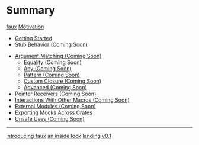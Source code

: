 # Summary

[faux](./faux.md)
[Motivation](./motivation.md)

- [Getting Started](./guide/getting-started.md)
- [Stub Behavior (Coming Soon)]()
<!-- - [Mock Expectations (Coming Soon)]() -->
- [Argument Matching (Coming Soon)]()
  - [Equality (Coming Soon)]()
  - [Any (Coming Soon)]()
  - [Pattern (Coming Soon)]()
  - [Custom Closure (Coming Soon)]()
  - [Advanced (Coming Soon)]()
- [Pointer Receivers (Coming Soon)]()
- [Interactions With Other Macros (Coming Soon)]()
- [External Modules (Coming Soon)]()
- [Exporting Mocks Across Crates](./guide/exporting-mocks.md)
- [Unsafe Uses (Coming Soon)]()

---------------------------------------------

[introducing faux](./blog/introducing-faux.md)
[an inside look](./blog/an-inside-look.md)
[landing v0.1](./blog/landing-v-0-1.md)
